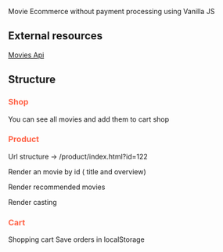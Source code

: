Movie Ecommerce without payment processing using Vanilla JS

## External resources

[Movies Api](https://www.themoviedb.org/documentation/api)

## Structure

<h3 style="color:tomato">Shop</h3>
You can see all movies and add them to cart shop

<h3 style="color:tomato">Product</h3>
Url structure -> /product/index.html?id=122

Render an movie by id ( title and overview) 

Render recommended movies

Render casting

<h3 style="color:tomato"> Cart</h3>
Shopping cart
Save orders in localStorage

